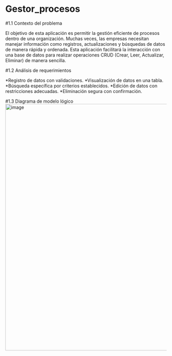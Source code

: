 # Gestor_procesos
#1.1 Contexto del problema

El objetivo de esta aplicación es permitir la gestión eficiente de procesos dentro de una organización. Muchas veces, las empresas necesitan manejar información como registros, actualizaciones y búsquedas de datos de manera rápida y ordenada. Esta aplicación facilitará la interacción con una base de datos para realizar operaciones CRUD (Crear, Leer, Actualizar, Eliminar) de manera sencilla.

#1.2 Análisis de requerimientos

*Registro de datos con validaciones.
*Visualización de datos en una tabla.
*Búsqueda específica por criterios establecidos.
*Edición de datos con restricciones adecuadas.
*Eliminación segura con confirmación.

#1.3 Diagrama de modelo lógico
<img width="1366" height="768" alt="image" src="https://github.com/user-attachments/assets/4d9a2d58-b3ca-4570-ab49-b3eb03ec3a35" />
